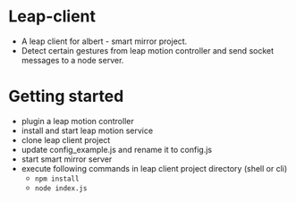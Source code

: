 # Leap-client
- A leap client for albert - smart mirror project.
- Detect certain gestures from leap motion controller and send socket messages to a node server.

# Getting started
* plugin a leap motion controller
* install and start leap motion service
* clone leap client project
* update config_example.js and rename it to config.js
* start smart mirror server
* execute following commands in leap client project directory (shell or cli)
    * `npm install`
    * `node index.js`